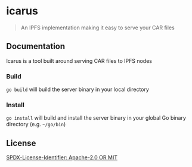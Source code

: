 icarus
=======================

> An IPFS implementation making it easy to serve your CAR files

## Documentation

Icarus is a tool built around serving CAR files to IPFS nodes

### Build

`go build` will build the server binary in your local directory

### Install
`go install` will build and install the server binary in your global Go binary directory (e.g. `~/go/bin`)

## License

[SPDX-License-Identifier: Apache-2.0 OR MIT](LICENSE.md)
